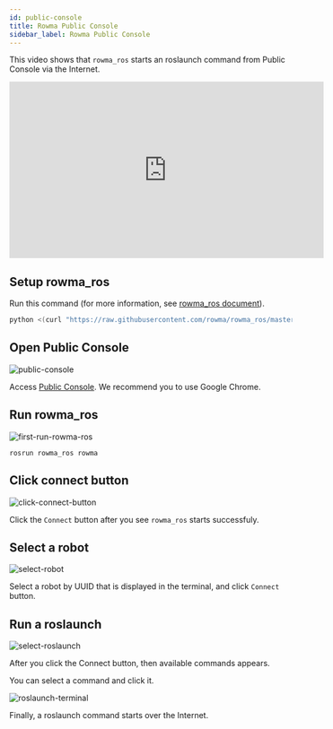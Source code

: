 ```yaml
---
id: public-console
title: Rowma Public Console
sidebar_label: Rowma Public Console
---
```


This video shows that `rowma_ros` starts an roslaunch command from Public Console via the Internet.

<iframe width="560" height="315" src="https://www.youtube.com/embed/7Rl0_7da47k" frameborder="0" allow="accelerometer; autoplay; encrypted-media; gyroscope; picture-in-picture" allowfullscreen></iframe>


## Setup rowma_ros
Run this command (for more information, see [rowma_ros document](https://rowma.github.io/documentation/en/rowma-ros-overview)).

```sh
python <(curl "https://raw.githubusercontent.com/rowma/rowma_ros/master/install.py" -s -N)
```

## Open Public Console
![public-console](/documentation/img/public-console-screenshot.png)

Access [Public Console](https://rowma.github.io/public-console/). We recommend you to use Google Chrome.

## Run rowma_ros
![first-run-rowma-ros](/documentation/img/first-run-rowma-ros.png)

```
rosrun rowma_ros rowma
```

## Click connect button
![click-connect-button](/documentation/img/click-connect-button.png)

Click the `Connect` button after you see `rowma_ros` starts successfuly.

## Select a robot
![select-robot](/documentation/img/select-robot.png)

Select a robot by UUID that is displayed in the terminal, and click `Connect` button.

## Run a roslaunch
![select-roslaunch](/documentation/img/select-roslaunch.png)

After you click the Connect button, then available commands appears.

You can select a command and click it.

![roslaunch-terminal](/documentation/img/roslaunch-terminal.png)

Finally, a roslaunch command starts over the Internet.
